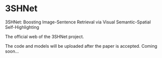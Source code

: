 # 3SHNet
3SHNet: Boosting Image-Sentence Retrieval via Visual Semantic-Spatial Self-Highlighting

The official web of the 3SHNet project. 

The code and models will be uploaded after the paper is accepted. Coming soon...
